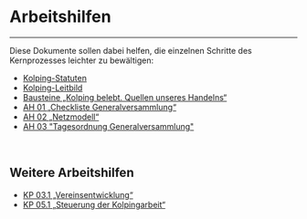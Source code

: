 # Arbeitshilfen

---

Diese Dokumente sollen dabei helfen, die einzelnen Schritte
des Kernprozesses leichter zu bewältigen:

- [Kolping-Statuten](https://www.kolping.at/statuten.html)
- [Kolping-Leitbild](https://www.kolping.at/leitbild.html)
- [Bausteine „Kolping belebt. Quellen unseres
  Handelns“](https://www.kolping.at/hallein-2008kolping-belebt-quellen-unseres-handelns.html)
- [AH 01 „Checkliste Generalversammlung“]()
- [AH 02 „Netzmodell“]()
- [AH 03 "Tagesordnung Generalversammlung"]()

<br>

## Weitere Arbeitshilfen

- [KP 03.1 „Vereinsentwicklung“]()
- [KP 05.1 „Steuerung der Kolpingarbeit“]()


